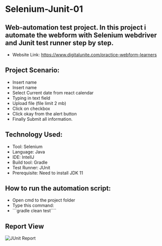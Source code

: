 # Selenium-Junit-01

## Web-automation test project. In this project i automate the webform with Selenium webdriver and Junit test runner step by step.

- Website Link: https://www.digitalunite.com/practice-webform-learners

## Project Scenario: 

- Insert name
- Insert name
- Select Current date from react calendar
- Typing in text field
- Upload file (file limit 2 mb)
- Click on checkbox
- Click okay from the alert button
- Finally Submit all information.

## Technology Used:

- Tool: Selenium
- Language: Java
- IDE: IntelIJ
- Build tool: Gradle
- Test Runner: JUnit 
- Prerequisite: Need to install JDK  11

## How to run the automation script: 

- Open cmd to the project folder
- Type this command:
- ```gradle clean test````

## Report View 

![JUnit Report](https://github.com/naimakanda/Selenium-Junit-01/assets/44730512/590a5b2e-35cb-4545-aad7-935e70096b67)


